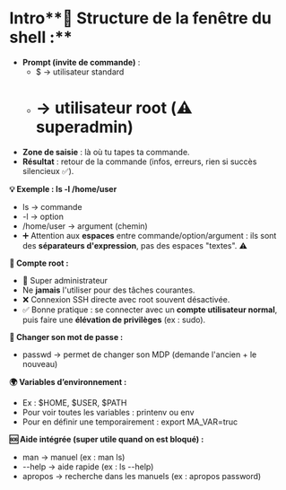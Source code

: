 # Intro**📌 Structure de la fenêtre du shell :**

- **Prompt (invite de commande)** :
  - $ → utilisateur standard
  - # → utilisateur root (⚠️ superadmin)
- **Zone de saisie** : là où tu tapes ta commande.
- **Résultat** : retour de la commande (infos, erreurs, rien si succès silencieux ✅).



**💡 Exemple : ls -l /home/user**

- ls → commande
- -l → option
- /home/user → argument (chemin)
- ➕ Attention aux **espaces** entre commande/option/argument : ils sont des **séparateurs d'expression**, pas des espaces "textes". ⚠️



**🛑 Compte root :**

- 👑 Super administrateur
- Ne **jamais** l'utiliser pour des tâches courantes.
- ❌ Connexion SSH directe avec root souvent désactivée.
- ✅ Bonne pratique : se connecter avec un **compte utilisateur normal**, puis faire une **élévation de privilèges** (ex : sudo).



**🔐 Changer son mot de passe :**

- passwd → permet de changer son MDP (demande l'ancien + le nouveau)



**🌍 Variables d’environnement :**

- Ex : $HOME, $USER, $PATH
- Pour voir toutes les variables : printenv ou env
- Pour en définir une temporairement : export MA_VAR=truc



**🆘 Aide intégrée (super utile quand on est bloqué) :**

- man → manuel (ex : man ls)
- --help → aide rapide (ex : ls --help)
- apropos → recherche dans les manuels (ex : apropos password)
